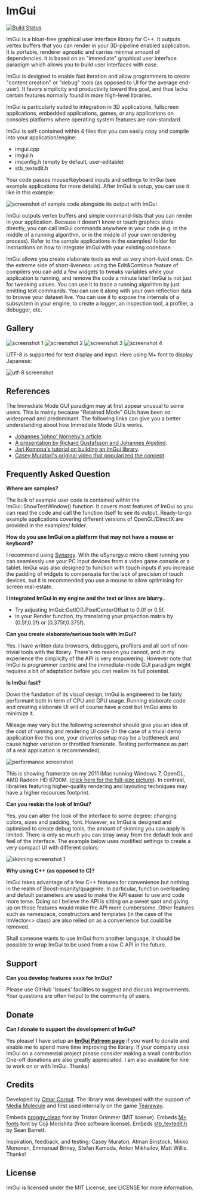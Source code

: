 ImGui
=====
[![Build Status](https://travis-ci.org/ocornut/imgui.svg?branch=master)](https://travis-ci.org/ocornut/imgui)

ImGui is a bloat-free graphical user interface library for C++. It outputs vertex buffers that you can render in your 3D-pipeline enabled application. It is portable, renderer agnostic and carries minimal amount of dependencies. It is based on an "immediate" graphical user interface paradigm which allows you to build user interfaces with ease.

ImGui is designed to enable fast iteration and allow programmers to create "content creation" or "debug" tools (as opposed to UI for the average end-user). It favors simplicity and productivity toward this goal, and thus lacks certain features normally found in more high-level libraries.

ImGui is particularly suited to integration in 3D applications, fullscreen applications, embedded applications, games, or any applications on consoles platforms where operating system features are non-standard. 


ImGui is self-contained within 4 files that you can easily copy and compile into your application/engine:

  - imgui.cpp
  - imgui.h
  - imconfig.h (empty by default, user-editable)
  - stb_textedit.h

Your code passes mouse/keyboard inputs and settings to ImGui (see example applications for more details). After ImGui is setup, you can use it like in this example:

![screenshot of sample code alongside its output with ImGui](/web/code_sample_01.png?raw=true)

ImGui outputs vertex buffers and simple command-lists that you can render in your application. Because it doesn't know or touch graphics state directly, you can call ImGui commands anywhere in your code (e.g. in the middle of a running algorithm, or in the middle of your own rendering process). Refer to the sample applications in the examples/ folder for instructions on how to integrate ImGui with your existing codebase. 

ImGui allows you create elaborate tools as well as very short-lived ones. On the extreme side of short-liveness: using the Edit&Continue feature of compilers you can add a few widgets to tweaks variables while your application is running, and remove the code a minute later! ImGui is not just for tweaking values. You can use it to trace a running algorithm by just emitting text commands. You can use it along with your own reflection data to browse your dataset live. You can use it to expose the internals of a subsystem in your engine, to create a logger, an inspection tool, a profiler, a debugger, etc. 

Gallery
-------

![screenshot 1](/web/test_window_01.png?raw=true)
![screenshot 2](/web/test_window_02.png?raw=true)
![screenshot 3](/web/test_window_03.png?raw=true)
![screenshot 4](/web/test_window_04.png?raw=true)

UTF-8 is supported for text display and input. Here using M+ font to display Japanese:

![utf-8 screenshot](/web/utf8_sample_01.png?raw=true)

References
----------

The Immediate Mode GUI paradigm may at first appear unusual to some users. This is mainly because "Retained Mode" GUIs have been so widespread and predominant. The following links can give you a better understanding about how Immediate Mode GUIs works. 
- [Johannes 'johno' Norneby's article](http://www.johno.se/book/imgui.html).
- [A presentation by Rickard Gustafsson and Johannes Algelind](http://www.cse.chalmers.se/edu/year/2011/course/TDA361/Advanced%20Computer%20Graphics/IMGUI.pdf).
- [Jari Komppa's tutorial on building an ImGui library](http://iki.fi/sol/imgui/).
- [Casey Muratori's original video that popularized the concept](https://mollyrocket.com/861).

Frequently Asked Question
-------------------------

<b>Where are samples?</b>

The bulk of example user code is contained within the ImGui::ShowTestWindow() function. It covers most features of ImGui so you can read the code and call the function itself to see its output. Ready-to-go example applications covering different versions of OpenGL/DirectX are provided in the examples/ folder. 

<b>How do you use ImGui on a platform that may not have a mouse or keyboard?</b>

I recommend using [Synergy](http://synergy-project.org). With the uSynergy.c micro client running you can seamlessly use your PC input devices from a video game console or a tablet. ImGui was also designed to function with touch inputs if you increase the padding of widgets to compensate for the lack of precision of touch devices, but it is recommended you use a mouse to allow optimising for screen real-estate.

<b>I integrated ImGui in my engine and the text or lines are blurry..</b>

- Try adjusting ImGui::GetIO().PixelCenterOffset to 0.0f or 0.5f.
- In your Render function, try translating your projection matrix by (0.5f,0.5f) or (0.375f,0.375f).

<b>Can you create elaborate/serious tools with ImGui?</b>

Yes. I have written data browsers, debuggers, profilers and all sort of non-trivial tools with the library. There's no reason you cannot, and in my experience the simplicity of the API is very empowering. However note that ImGui is programmer centric and the immediate-mode GUI paradigm might requires a bit of adaptation before you can realize its full potential. 

<b>Is ImGui fast?</b>

Down the fundation of its visual design, ImGui is engineered to be fairly performant both in term of CPU and GPU usage. Running elaborate code and creating elaborate UI will of course have a cost but ImGui aims to minimize it.

Mileage may vary but the following screenshot should give you an idea of the cost of running and rendering UI code (In the case of a trivial demo application like this one, your driver/os setup may be a bottleneck and cause higher variation or throttled framerate. Testing performance as part of a real application is recommended).

![performance screenshot](/web/performance_01_close_up.png?raw=true)

This is showing framerate on my 2011 iMac running Windows 7, OpenGL, AMD Radeon HD 6700M. ([click here for the full-size picture](/web/performance_01.png)).
In contrast, librairies featuring higher-quality rendering and layouting techniques may have a higher resources footprint.

<b>Can you reskin the look of ImGui?</b>

Yes, you can alter the look of the interface to some degree: changing colors, sizes and padding, font. However, as ImGui is designed and optimised to create debug tools, the amount of skinning you can apply is limited. There is only so much you can stray away from the default look and feel of the interface. The example below uses modified settings to create a very compact UI with different colors:

![skinning screenshot 1](/web/skinning_sample_01.png?raw=true)

<b>Why using C++ (as opposed to C)?</b>

ImGui takes advantage of a few C++ features for convenience but nothing in the realm of Boost-insanity/quagmire. In particular, function overloading and default parameters are used to make the API easier to use and code more terse. Doing so I believe the API is sitting on a sweet spot and giving up on those features would make the API more cumbersome. Other features such as namespace, constructors and templates (in the case of the ImVector<> class) are also relied on as a convenience but could be removed.

Shall someone wants to use ImGui from another language, it should be possible to wrap ImGui to be used from a raw C API in the future.

Support
-------

<b>Can you develop features xxxx for ImGui?</b>

Please use GitHub 'Issues' facilities to suggest and discuss improvements. Your questions are often helpul to the community of users. 

Donate
------

<b>Can I donate to support the development of ImGui?</b>

Yes please! I have setup an [**ImGui Patreon page**](http://www.patreon.com/imgui) if you want to donate and enable me to spend more time improving the library. If your company uses ImGui on a commercial project please consider making a small contribution. One-off donations are also greatly appreciated. I am also available for hire to work on or with ImGui. Thanks!

Credits
-------

Developed by [Omar Cornut](http://www.miracleworld.net). The library was developed with the support of [Media Molecule](http://www.mediamolecule.com) and first used internally on the game [Tearaway](http://tearaway.mediamolecule.com). 

Embeds [proggy_clean](http://upperbounds.net) font by Tristan Grimmer (MIT license).
Embeds [M+ fonts](http://mplus-fonts.sourceforge.jp/mplus-outline-fonts/index-en.html) font by Coji Morishita (free software license).
Embeds [stb_textedit.h](https://github.com/nothings/stb/) by Sean Barrett.

Inspiration, feedback, and testing: Casey Muratori, Atman Binstock, Mikko Mononen, Emmanuel Briney, Stefan Kamoda, Anton Mikhailov, Matt Willis. Thanks!

License
-------

ImGui is licensed under the MIT License, see LICENSE for more information.
